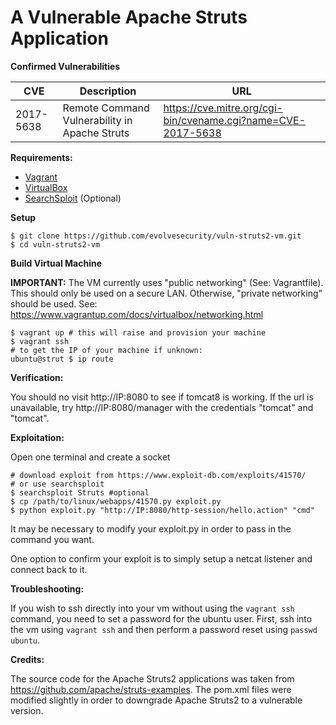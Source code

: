 # A Vulnerable Apache Struts Application

**Confirmed Vulnerabilities**

| CVE       | Description                                   | URL                                                          |
|-----------|-----------------------------------------------|--------------------------------------------------------------|
| 2017-5638 | Remote Command Vulnerability in Apache Struts | https://cve.mitre.org/cgi-bin/cvename.cgi?name=CVE-2017-5638 |

**Requirements:**

* [Vagrant](https://www.vagrantup.com/docs/installation/)
* [VirtualBox](https://www.virtualbox.org/wiki/Downloads)
* [SearchSploit](https://www.virtualbox.org/wiki/Downloads) (Optional)

**Setup**

```
$ git clone https://github.com/evolvesecurity/vuln-struts2-vm.git
$ cd vuln-struts2-vm
```

**Build Virtual Machine**

**IMPORTANT:** The VM currently uses "public networking" (See: Vagrantfile). This should only be used on a secure LAN. Otherwise, "private networking" should be used. See: https://www.vagrantup.com/docs/virtualbox/networking.html

```
$ vagrant up # this will raise and provision your machine
$ vagrant ssh
# to get the IP of your machine if unknown:
ubuntu@strut $ ip route
```

**Verification:**

You should no visit http://IP:8080 to see if tomcat8 is working. If the url is unavailable, try http://IP:8080/manager with the credentials "tomcat" and "tomcat".

**Exploitation:**

Open one terminal and create a socket

```
# download exploit from https://www.exploit-db.com/exploits/41570/
# or use searchsploit
$ searchsploit Struts #optional
$ cp /path/to/linux/webapps/41570.py exploit.py
$ python exploit.py "http://IP:8080/http-session/hello.action" "cmd"
```

It may be necessary to modify your exploit.py in order to pass in the command you want.

One option to confirm your exploit is to simply setup a netcat listener and connect back to it.

**Troubleshooting:**

If you wish to ssh directly into your vm without using the ```vagrant ssh``` command, you need to set a password for the ubuntu user. First, ssh into the vm using ```vagrant ssh``` and then perform a password reset using ```passwd ubuntu```.

**Credits:**

The source code for the Apache Struts2 applications was taken from https://github.com/apache/struts-examples. The pom.xml files were modified slightly in order to downgrade Apache Struts2 to a vulnerable version.
